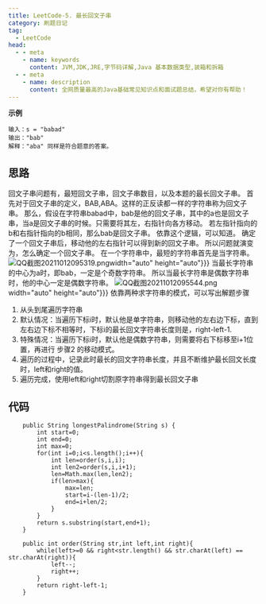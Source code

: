```yaml
---
title: LeetCode-5. 最长回文子串
category: 刷题日记
tag:
  - LeetCode
head:
  - - meta
    - name: keywords
      content: JVM,JDK,JRE,字节码详解,Java 基本数据类型,装箱和拆箱
  - - meta
    - name: description
      content: 全网质量最高的Java基础常见知识点和面试题总结，希望对你有帮助！
---
```

**示例**
```
输入：s = "babad"
输出："bab"
解释："aba" 同样是符合题意的答案。
```
## 思路
回文子串问题有，最短回文子串，回文子串数目，以及本题的最长回文子串。
首先对于回文子串的定义，BAB,ABA。这样的正反读都一样的字符串称为回文子串。
那么，假设在字符串babad中，bab是他的回文子串，其中的a也是回文子串，当a是回文子串的时候。只需要将其左，右指针向各方移动。
若左指针指向的b和右指针指向的b相同，那么bab是回文子串。
依靠这个逻辑，可以知道。
确定了一个回文子串后，移动他的左右指针可以得到新的回文子串。
所以问题就演变为，怎么确定一个回文子串。
在一个字符串中，最短的字符串首先是当字符串。
![QQ截图20211012095319.png](https://www.leyuna.xyz/image/2021-10-12/QQ截图20211012095319.png)width="auto" height="auto"}}}
当最长字符串的中心为a时，即bab，一定是个奇数字符串。
所以当最长字符串是偶数字符串时，他的中心一定是偶数字符串。
![QQ截图20211012095544.png](https://www.leyuna.xyz/image/2021-10-12/QQ截图20211012095544.png)width="auto" height="auto"}}}
依靠两种求字符串的模式，可以写出解题步骤
1. 从头到尾遍历字符串
2. 默认情况：当遍历下标i时，默认他是单字符串，则移动他的左右边下标，直到左右边下标不相等时，下标i的最长回文字符串长度则是，right-left-1.
3. 特殊情况：当遍历下标i时，默认他是偶数字符串，则需要将右下标移至i+1位置，再进行 步骤2 的移动模式。
4. 遍历的过程中，记录此时最长的回文字符串长度，并且不断维护最长回文长度时，left和right的值。
5. 遍历完成，使用left和right切割原字符串得到最长回文子串

## 代码
```
    public String longestPalindrome(String s) {
        int start=0;
        int end=0;
        int max=0;
        for(int i=0;i<s.length();i++){
            int len=order(s,i,i);
            int len2=order(s,i,i+1);
            len=Math.max(len,len2);
            if(len>max){
                max=len;
                start=i-(len-1)/2;
                end=i+len/2;
            }
        }
        return s.substring(start,end+1);
    }

    public int order(String str,int left,int right){
        while(left>=0 && right<str.length() && str.charAt(left) == str.charAt(right)){
            left--;
            right++;
        }
        return right-left-1;
    }
```

